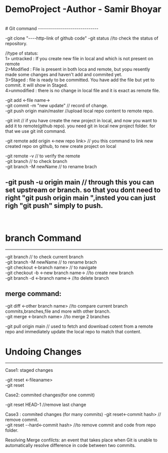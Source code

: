 # DemoProject -Author - Samir Bhoyar
<br>
# Git command
------------------------------

-git clone "----http-link of github code"
-git status    //to check the status of repository.

//type of status:<br>
1> untracked : If you create new file in local and which is not present on remote <br>
2>Modified : File is present in both loca and remote, but yopu  resently made some changes and haven't add and commited yet.<br>
3>Staged : file is ready to be committed. You have add the file but yet to commit. it will show in Staged.<br>
4>unmodified : there is no change in local file and it is exact as remote file.<br>

-git add <-file name-><br>
-git commit -m "new update"  // record of change.<br>
-git push origin main/master //upload local repo content to remote repo.<br>

-git init // if you have create the new project in local, and now you want to add it to remote(github repo). you need git in local new project folder. for that we use git init command.<br>

-git remote add origin <-new repo link> // you this command to link new created repo on github, to new create project on local<br>

-git remote -v // to verify the remote<br>
-git branch   // to check branch<br>
-git branch -M newName // to rename brach<br>

-git push -u origin main // through this you can set upstream or branch. so that you dont need to right "git push origin main ",insted you can just righ "git push" simply to push. <br>
---------------------------
<br>


# branch Command
------------------

-git branch   // to check current branch<br>
-git branch -M newName // to rename brach<br>
-git checkout <-branch name>  // to navigate<br>
-git checkout -b <-new branch name-> //to create new branch<br>
-git branch -d <-branch name-> //to delete branch<br>


merge command:
--------------

-git diff <-other branch name> //to compare current branch commits,branches,file and more with other branch.<br>
-git merge <-branch name>  //to merge 2 branches<br>

-git pull origin  main   // used to fetch and download cotent from a remote repo and immediately update the local repo to match that content.<br>


# Undoing Changes
---------------

Case1: staged changes<br>

-git reset <-fileaname><br>
-git reset<br>

Case2: commited changes(for one commit)

-git reset HEAD-1   //remove last change<br> 

Case3 : commited changes (for many commits)
-git reset<-commit hash> // remove commit.<br>
-git reset --hard<-commit hash>  //to remove commit and code from repo folder.<br>

Resolving Merge confilcts: an event that takes place when Git is unable to automatically resolve difference in code between two commits.<br>


